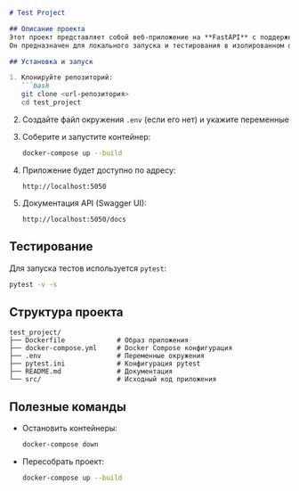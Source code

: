 ````markdown
# Test Project

## Описание проекта
Этот проект представляет собой веб-приложение на **FastAPI** с поддержкой Docker.  
Он предназначен для локального запуска и тестирования в изолированном окружении.

## Установка и запуск

1. Клонируйте репозиторий:
   ```bash
   git clone <url-репозитория>
   cd test_project
````

2. Создайте файл окружения `.env` (если его нет) и укажите переменные
3. Соберите и запустите контейнер:

   ```bash
   docker-compose up --build
   ```

4. Приложение будет доступно по адресу:

   ```
   http://localhost:5050
   ```

5. Документация API (Swagger UI):

   ```
   http://localhost:5050/docs
   ```

## Тестирование

Для запуска тестов используется `pytest`:

```bash
pytest -v -s 
```

## Структура проекта

```
test_project/
├── Dockerfile             # Образ приложения
├── docker-compose.yml     # Docker Compose конфигурация
├── .env                   # Переменные окружения
├── pytest.ini             # Конфигурация pytest
├── README.md              # Документация
└── src/                   # Исходный код приложения
```

## Полезные команды

* Остановить контейнеры:

  ```bash
  docker-compose down
  ```
* Пересобрать проект:

  ```bash
  docker-compose up --build
  ```
